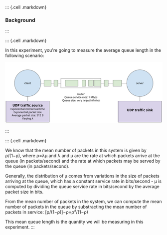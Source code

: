 ::: {.cell .markdown}
### Background
:::



::: {.cell .markdown}

In this experiment, you're going to measure the average queue length in the following scenario:


![Scenario for the M/M/1 experiment.](images/mm1-scenario-1.svg)

:::


::: {.cell .markdown}

We know that the mean number of packets in this system is given by ρ/(1−ρ), where ρ=λμ and λ and μ are the rate at which packets arrive at the queue (in packets/second) and the rate at which packets may be served by the queue (in packets/second). 

Generally, the distribution of μ comes from variations in the size of packets arriving at the queue, which has a constant service rate in bits/second - μ is computed by dividing the queue service rate in bits/second by the average packet size in bits.

From the mean number of packets in the system, we can compute the mean number of packets in the queue by substracting the mean number of packets in service: [ρ/(1−ρ)]−ρ=ρ²/(1−ρ)

This mean queue length is the quantity we will be measuring in this experiment.
:::
